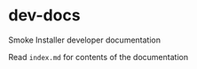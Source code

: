 # dev-docs
Smoke Installer developer documentation

Read ``index.md`` for contents of the documentation

